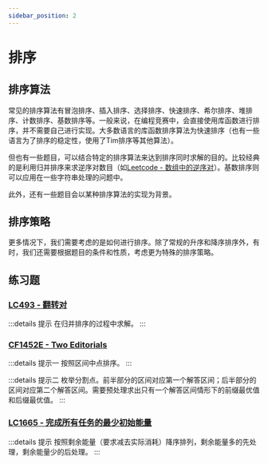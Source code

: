 ```yaml
---
sidebar_position: 2
---
```


# 排序

## 排序算法

常见的排序算法有冒泡排序、插入排序、选择排序、快速排序、希尔排序、堆排序、计数排序、基数排序等。一般来说，在编程竞赛中，会直接使用库函数进行排序，并不需要自己进行实现。大多数语言的库函数排序算法为快速排序（也有一些语言为了排序的稳定性，使用了Tim排序等其他算法）。

但也有一些题目，可以结合特定的排序算法来达到排序同时求解的目的。比较经典的是利用归并排序来求逆序对数目（如[Leetcode - 数组中的逆序对](https://leetcode.cn/problems/shu-zu-zhong-de-ni-xu-dui-lcof/)）。基数排序则可以应用在一些字符串处理的问题中。

此外，还有一些题目会以某种排序算法的实现为背景。

## 排序策略

更多情况下，我们需要考虑的是如何进行排序。除了常规的升序和降序排序外，有时，我们还需要根据题目的条件和性质，考虑更为特殊的排序策略。

## 练习题

### [LC493 - 翻转对](https://leetcode.cn/problems/reverse-pairs/)

:::details 提示
在归并排序的过程中求解。
:::

### [CF1452E - Two Editorials](https://codeforces.com/contest/1452/problem/E)

:::details 提示一
按照区间中点排序。
:::

:::details 提示二
枚举分割点。前半部分的区间对应第一个解答区间；后半部分的区间对应第二个解答区间。需要预处理求出只有一个解答区间情形下的前缀最优值和后缀最优值。
:::

### [LC1665 - 完成所有任务的最少初始能量](https://leetcode.cn/problems/minimum-initial-energy-to-finish-tasks/)

:::details 提示
按照剩余能量（要求减去实际消耗）降序排列，剩余能量多的先处理，剩余能量少的后处理。
:::

<Utterances />
